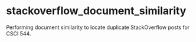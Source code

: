 stackoverflow_document_similarity
=================================

Performing document similarity to locate duplicate StackOverflow posts for CSCI 544.
